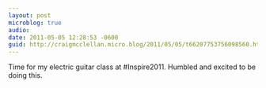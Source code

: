 ```yaml
---
layout: post
microblog: true
audio: 
date: 2011-05-05 12:28:53 -0600
guid: http://craigmcclellan.micro.blog/2011/05/05/t66207753756098560.html
---
```

Time for my electric guitar class at #Inspire2011. Humbled and excited to be doing this.
